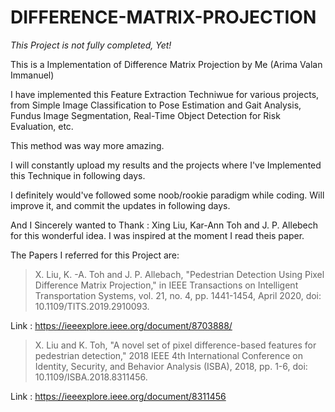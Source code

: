 # DIFFERENCE-MATRIX-PROJECTION

*This Project is not fully completed, Yet!*


This is a Implementation of Difference Matrix Projection by Me (Arima Valan Immanuel)

I have implemented this Feature Extraction Techniwue for various projects, from Simple Image Classification to Pose Estimation and Gait Analysis, Fundus Image Segmentation, Real-Time Object Detection for Risk Evaluation, etc.

This method was way more amazing.

I will constantly upload my results and the projects where I've Implemented this Technique in following days.

I definitely would've followed some noob/rookie paradigm while coding. Will improve it, and commit the updates in following days.

And I Sincerely wanted to Thank : Xing Liu, Kar-Ann Toh and J. P. Allebech for this wonderful idea. I was inspired at the moment I read theis paper.

The Papers I referred for this Project are:

> X. Liu, K. -A. Toh and J. P. Allebach, "Pedestrian Detection Using Pixel Difference Matrix Projection," in IEEE Transactions on Intelligent Transportation Systems, vol. 21, no. 4, pp. 1441-1454, April 2020, doi: 10.1109/TITS.2019.2910093.

Link : https://ieeexplore.ieee.org/document/8703888/

> X. Liu and K. Toh, "A novel set of pixel difference-based features for pedestrian detection," 2018 IEEE 4th International Conference on Identity, Security, and Behavior Analysis (ISBA), 2018, pp. 1-6, doi: 10.1109/ISBA.2018.8311456.

Link : https://ieeexplore.ieee.org/document/8311456


